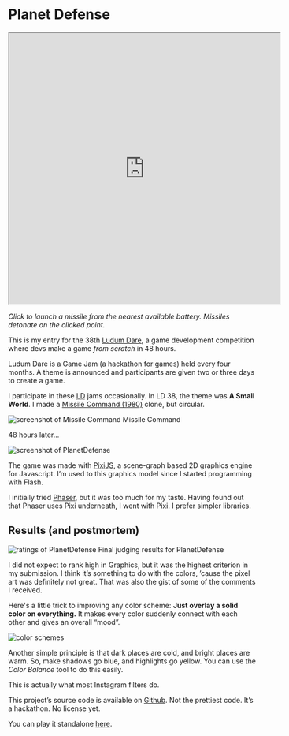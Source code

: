 <!--{
	"template": "work",
	"data": "projects_byid.planetdefense"
}-->


# Planet Defense

<p class="center" style="background: #000">
<iframe src="https://kalabasa.github.io/PlanetDefense" width="550" height="550"></iframe>

<span class="caption">*Click to launch a missile from the nearest available battery. Missiles detonate on the clicked point.*</span>

</p>

This is my entry for the 38th [Ludum Dare](https://ldjam.com), a game development competition where devs make a game *from scratch* in 48 hours.

Ludum Dare is a Game Jam (a hackathon for games) held every four months. A theme is announced and participants are given two or three days to create a game.

I participate in these <abbr title="Ludum Dare">LD</abbr> jams occasionally. In LD 38, the theme was **A Small World**. I made a [Missile Command (1980)](https://en.wikipedia.org/wiki/Missile_Command) clone, but circular.

<span>![screenshot of Missile Command](../img/missilecommand.jpg)
	<span class="caption">Missile Command</span>
</span>

48 hours later...

![screenshot of PlanetDefense](../img/planetdefense_0.jpg)

The game was made with [PixiJS](http://www.pixijs.com), a scene-graph based 2D graphics engine for Javascript. I’m used to this graphics model since I started programming with Flash.

I initially tried [Phaser](https://phaser.io), but it was too much for my taste. Having found out that Phaser uses Pixi underneath, I went with Pixi. I prefer simpler libraries.

## Results (and postmortem)

<span>![ratings of PlanetDefense](../img/planetdefense_results.jpg)
	<span class="caption">Final judging results for PlanetDefense</span>
</span>

I did not expect to rank high in Graphics, but it was the highest criterion in my submission. I think it’s something to do with the colors, ’cause the pixel art was definitely not great. That was also the gist of some of the comments I received.

Here's a little trick to improving any color scheme: **Just overlay a solid color on everything.** It makes every color suddenly connect with each other and gives an overall “mood”.

![color schemes](../img/planetdefense_colors.jpg)

Another simple principle is that dark places are cold, and bright places are warm. So, make shadows go blue, and highlights go yellow. You can use the *Color Balance* tool to do this easily.

This is actually what most Instagram filters do.

This project’s source code is available on [Github](https://github.com/Kalabasa/PlanetDefense). Not the prettiest code. It’s a hackathon. No license yet.

You can play it standalone [here](https://kalabasa.github.io/PlanetDefense).
